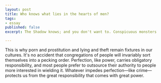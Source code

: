 ```yaml
---
layout: post
title: Who knows what lies in the hearts of men?
tags:
- essay
published: false
excerpt: The Shadow knows; and you don't want to. Conspicuous monsters aren't monsters. They're neighbors. This is why we still delight in dirty jokes; we all know their subtext, and can often predict their punchlines. We need these contexts, these distorting frames of awareness, to make sense of the world. We know we won't achieve parity of understanding and reality; our hypotheses will always need refinement. We accept that all our knowledge is approximation, and *need* it to be so.

---
```


<!-- The Shadow knows; and you don't want to. Conspicuous monsters aren't monsters. They're neighbors. This is why we still delight in dirty jokes; we all know their subtext, and can often predict their punchlines. We need these contexts, these distorting frames of awareness, to make sense of the world. We know we won't achieve parity of understanding and reality; our hypotheses will always need refinement. We accept that all our knowledge is approximation, and *need* it to be so. -->

This is why porn and prostitution and lying and theft remain fixtures in our cultures. It's no accident that congregations of people will invariably sort themselves into a pecking order. Perfection, like power, carries obligatory responsibility, and most people prefer to outsource their authority to people more interested in wielding it. Whatever impedes perfection&mdash;like crime&mdash;protects us from the great responsibility that comes with great power.
